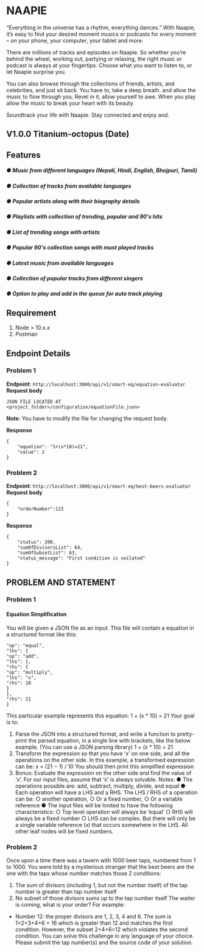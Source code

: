 # NAAPIE
“Everything in the universe has a rhythm, everything dances.” 
With Naapie, it’s easy to find your desired moment musics or podcasts for every moment – on your phone, your computer, your tablet and more.

There are millions of tracks and episodes on Naapie. So whether you’re behind the wheel, working out, partying or relaxing, the right music or podcast is always at your fingertips. Choose what you want to listen to, or let Naapie surprise you.

You can also browse through the collections of friends, artists, and celebrities, and just sit back. You have to, take a deep breath. and allow the music to flow through you. Revel in it, allow yourself to awe. When you play allow the music to break your heart with its beauty

Soundtrack your life with Naapie. Stay connected and enjoy and.

## V1.0.0 Titanium-octopus (Date)
## Features
##### ● Music from different languages (Nepali, Hindi, English, Bhojpuri, Tamil)
##### ● Collection of tracks from available languages
##### ● Popular artists along with their biography details
##### ● Playlists with collection of trending, popular and 90's hits
##### ● List of trending songs with artists
##### ● Popular 90's collection songs with must played tracks
##### ● Latest music from available languages
##### ● Collection of popular tracks from different singers
##### ● Option to play and add in the queue for auto track playing

## Requirement
1. Node > 10.x.x
2. Postman

## Endpoint Details
### Problem 1
**Endpoint**: ```http://localhost:3000/api/v1/smart-eq/equation-evaluator```
**Request body** 
```
JSON FILE LOCATED AT 
<project_folder>/configuration/equationFile.json>
```
**Note**: You have to modify the file for changing the request body.

**Response**
```
{
    "equation": "1+(x*10)=21",
    "value": 2
}
```

### Problem 2 
**Endpoint**: ```http://localhost:3000/api/v1/smart-eq/best-beers-evaluator```
**Request body** 
```
{
    "orderNumber":122
}
```

**Response**
```
{
    "status": 200,
    "sumOfDivisorsList": 64,
    "sumOfSubsetList": 63,
    "status_message": "First condition is voilated"
}
```

## PROBLEM AND STATEMENT
### Problem 1
#### Equation Simplification
You will be given a JSON file as an input. This file will contain a equation in a structured format
like this:
```json{
"op": "equal",
"lhs": {
"op": "add",
"lhs": 1,
"rhs": {
"op": "multiply",
"lhs": "x",
"rhs": 10
}
},
"rhs": 21
}
```
This particular example represents this equation:
1 + (x * 10) = 21
Your goal is to:
1. Parse the JSON into a structured format, and write a function to pretty-print the parsed
equation, in a single line with brackets, like the below example. (You can use a JSON
parsing library)
1 + (x * 10) = 21
2. Transform the expression so that you have ‘x’ on one side, and all the operations on the
other side. In this example, a transformed expression can be: x = (21 − 1) / 10
You should then print this simplified expression
3. Bonus: Evaluate the expression on the other side and find the value of ‘x’.
For our input files, assume that ‘x’ is always solvable.
Notes:
● The operations possible are: add, subtract, multiply, divide, and equal
● Each operation will have a LHS and a RHS. The LHS / RHS of a operation can be:
○ another operation,
○ Or a fixed number,
○ Or a variable reference
● The input files will be limited to have the following characteristics:
○ Top level operation will always be ‘equal’
○ RHS will always be a fixed number
○ LHS can be complex. But there will only be a single variable reference (x) that
occurs somewhere in the LHS. All other leaf nodes will be fixed numbers.

### Problem 2 
Once upon a time there was a tavern with 1000 beer taps, numbered from 1 to 1000.
You were told by a mysterious stranger that the best beers are the one with the taps
whose number matches those 2 conditions:
1) The sum of divisors (including 1, but not the number itself) of the tap number is
greater than tap number itself
2) No subset of those divisors sums up to the tap number itself
The waiter is coming, what is your order?
For example:
- Number 12: the proper divisors are 1, 2, 3, 4 and 6. The sum is 1+2+3+4+6 = 16 which is
greater than 12 and matches the first condition. However, the subset 2+4+6=12 which
violates the second condition.
You can solve this challenge in any language of your choice. Please submit the tap
number(s) and the source code of your solution.
